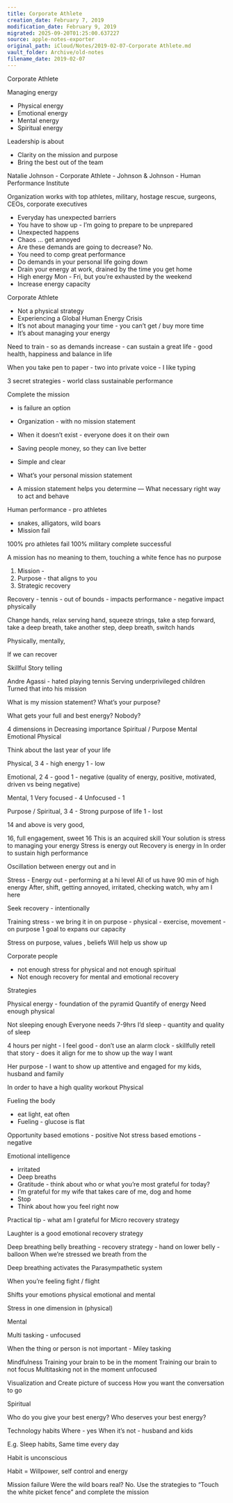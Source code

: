 ```yaml
---
title: Corporate Athlete
creation_date: February 7, 2019
modification_date: February 9, 2019
migrated: 2025-09-20T01:25:00.637227
source: apple-notes-exporter
original_path: iCloud/Notes/2019-02-07-Corporate Athlete.md
vault_folder: Archive/old-notes
filename_date: 2019-02-07
---
```



Corporate Athlete

Managing energy 
- Physical energy
- Emotional energy
- Mental energy
- Spiritual energy 

Leadership is about
- Clarity on the mission and purpose
- Bring the best out of the team 

Natalie Johnson - Corporate Athlete - Johnson & Johnson - Human Performance Institute 

Organization works with top athletes, military, hostage rescue, surgeons, CEOs, corporate executives

- Everyday has unexpected barriers
- You have to show up - I’m going to prepare to be unprepared
- Unexpected happens
- Chaos ... get annoyed
- Are these demands are going to decrease? No.
- You need to comp great performance 
- Do demands in your personal life going down
- Drain your energy at work, drained by the time you get home
- High energy Mon - Fri, but you’re exhausted by the weekend
- Increase energy capacity

Corporate Athlete
- Not a physical strategy
- Experiencing a Global Human Energy Crisis
- It’s not about managing your time - you can’t get / buy more time 
- It’s about managing your energy

Need to train - so as demands increase - can sustain a great life - good health, happiness and balance in life 

When you take pen to paper - two into private voice - I like typing 

3 secret strategies - world class sustainable performance 

Complete the mission
- is failure an option
- Organization - with no mission statement 
- When it doesn’t exist - everyone does it on their own
- Saving people money, so they can live better 
- Simple and clear 

- What’s your personal mission statement 
- A mission statement helps you determine — What necessary right way to act and behave 

Human performance - pro athletes
- snakes, alligators, wild boars
- Mission fail

100% pro athletes fail
100% military complete successful

A mission has no meaning to them, touching a white fence has no purpose

1. Mission - 
2. Purpose - that aligns to you 
3. Strategic recovery

Recovery - tennis - out of bounds - impacts performance - negative impact physically

Change hands, relax serving hand, squeeze strings, take a step forward, take a deep breath, take another step, deep breath, switch hands

Physically, mentally, 

If we can recover 

Skillful Story telling 

Andre Agassi - hated playing tennis
Serving underprivileged children
Turned that into his mission

What is my mission statement?
What’s your purpose?

What gets your full and best energy? Nobody?

4 dimensions in Decreasing importance 
Spiritual / Purpose 
Mental
Emotional
Physical 

Think about the last year of your life

Physical, 3
4 - high energy
1 - low

Emotional, 2
4 - good
1 - negative 
(quality of energy, positive, motivated, driven vs being negative)

Mental, 1
Very focused - 4
Unfocused - 1

Purpose / Spiritual, 3
4 - Strong purpose of life 
1 - lost

14 and above is very good, 

16, full engagement, sweet 16
This is an acquired skill
Your solution is stress to managing your energy 
Stress is energy out
Recovery is energy in
In order to sustain high performance 

Oscillation between energy out and in

Stress - Energy out - performing at a hi level 
All of us have 90 min of high energy 
After, shift, getting annoyed, irritated, checking watch, why am I here

Seek recovery - intentionally

Training stress - we bring it in on purpose - physical - exercise, movement - on purpose 1 goal to expans our capacity

Stress on purpose, values , beliefs 
Will help us show up 

Corporate people
- not enough stress for physical and not enough spiritual
- Not enough recovery for mental and emotional recovery

Strategies

Physical energy - foundation of the pyramid 
Quantify of energy 
Need enough physical 

Not sleeping enough 
Everyone needs 7-9hrs I’d sleep - quantity and quality of sleep

4 hours per night - I feel good - don’t use an alarm clock - skillfully retell that story - does it align for me to show up the way I want

Her purpose - I want to show up attentive and engaged for my kids, husband and family

In order to have a high quality workout
Physical 

Fueling the body
- eat light, eat often 
- Fueling - glucose is flat

Opportunity based emotions - positive 
Not stress based emotions - negative

Emotional intelligence 
- irritated
- Deep breaths 
- Gratitude - think about who or what you’re most grateful for today?
- I’m grateful for my wife that takes care of me, dog and home 
- Stop
- Think about how you feel right now

Practical tip - what am I grateful for
Micro recovery strategy

Laughter is a good emotional recovery strategy 

Deep breathing belly breathing  - recovery strategy - hand on lower belly - balloon 
When we’re stressed we breath from the 

Deep breathing activates the Parasympathetic system

When you’re feeling fight / flight 

Shifts your emotions physical emotional and mental

Stress in one dimension in (physical)

Mental

Multi tasking - unfocused 

When the thing or person is not important - Miley tasking 

Mindfulness 
Training your brain to be in the moment
Training our brain to not focus
Multitasking not in the moment unfocused

Visualization and 
Create picture of success 
How you want the conversation to go

Spiritual 

Who do you give your best energy?
Who deserves your best energy?

Technology habits
Where - yes
When it’s not - husband and kids

E.g. Sleep habits, Same time every day

Habit is unconscious

Habit = Willpower, self control and energy

Mission failure 
Were the wild boars real? No.
Use the strategies to “Touch the white picket fence” and complete the mission 
